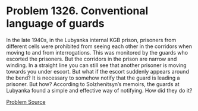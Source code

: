 # Problem 1326. Conventional language of guards

In the late 1940s, in the Lubyanka internal KGB prison, prisoners from different cells were prohibited from seeing each other in the corridors when moving to and from interrogations. This was monitored by the guards who escorted the prisoners. But the corridors in the prison are narrow and winding. In a straight line you can still see that another prisoner is moving towards you under escort. But what if the escort suddenly appears around the bend? It is necessary to somehow notify that the guard is leading a prisoner. But how? According to Solzhenitsyn’s memoirs, the guards at Lubyanka found a simple and effective way of notifying. How did they do it?

[Problem Source](https://www.trizland.ru/tasks/6094/)